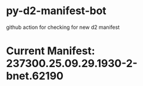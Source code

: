 # py-d2-manifest-bot
github action for checking for new d2 manifest

# Current Manifest: 237300.25.09.29.1930-2-bnet.62190